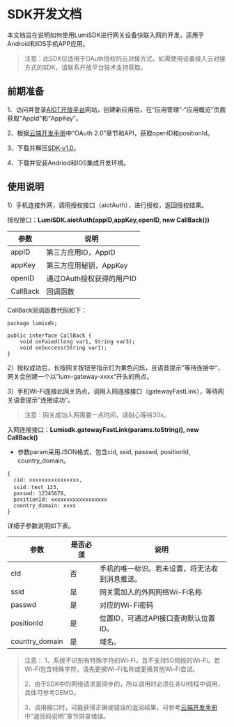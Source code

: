 # SDK开发文档

本文档旨在说明如何使用LumiSDK进行网关设备快联入网的开发，适用于Android和IOS手机APP应用。

> 注意：此SDK仅适用于OAuth授权的云对接方式。如需使用设备接入云对接方式的SDK，请联系开放平台技术支持获取。

## 前期准备

1、访问并登录[AIOT开放平台](https://opencloud.aqara.cn/)网站，创建新应用后，在“应用管理”-“应用概览”页面获取“AppId”和“AppKey”。

2、根据[云端开发手册](http://docs.opencloud.aqara.com/development/cloud-development/#oauth20)中“OAuth 2.0”章节和API，获取openID和positionId。

3、下载并解压[SDK-v1.0](http://cdn.cnbj2.fds.api.mi-img.com/cdn/aiot/sdk/SDK-Build-2019-03-15.zip)。

4、下载并安装Andriod和IOS集成开发环境。

## 使用说明

1）手机连接外网，调用授权接口（aiotAuth），进行授权，返回授权结果。

授权接口：**LumiSDK.aiotAuth(appID,appKey,openID, new CallBack())**

| 参数       | 说明               |
| -------- | ---------------- |
| appID    | 第三方应用ID，AppID    |
| appKey   | 第三方应用秘钥，AppKey   |
| openID   | 通过OAuth授权获得的用户ID |
| CallBack | 回调函数             |

CallBack回调函数代码如下：

```
package lumisdk;

public interface CallBack {
    void onFaied(long var1, String var3);
    void onSuccess(String var1);
}
```

2）授权成功后，长按网关按钮至指示灯为黄色闪烁，且语音提示”等待连接中“，网关会创建一个以”lumi-gateway-xxxx“开头的热点。

3）手机Wi-Fi连接此网关热点，调用入网连接接口（gatewayFastLink），等待网关语音提示”连接成功“。

> 注意：网关成功入网需要一点时间，请耐心等待30s。

入网连接接口：**Lumisdk.gatewayFastLink(params.toString(), new CallBack()**

- 参数param采用JSON格式，包含cid, ssid, passwd, positionId, country_domain。

```
{
  cid: xxxxxxxxxxxxxxxx, 
  ssid：test_123, 
  passwd: 12345678, 
  positionId: xxxxxxxxxxxxxxxxxx 
  country_domain: xxxx
}
```

详细子参数说明如下表。

| 参数           | 是否必须 | 说明                                           |
| -------------- | -------- | ---------------------------------------------- |
| cId            | 否       | 手机的唯一标识。若未设置，将无法收到消息推送。 |
| ssid           | 是       | 网关需加入的外网网络Wi-Fi名称                  |
| passwd         | 是       | 对应的Wi-Fi密码                                |
| positionId     | 是       | 位置ID，可通过API接口查询默认位置ID。          |
| country_domain | 是       | 域名。                                         |

> 注意：
> 1、系统不识别有特殊字符的Wi-Fi，且不支持5G频段的Wi-Fi。若Wi-Fi包含特殊字符，请先更换Wi-Fi名称或更换其他Wi-Fi尝试。
>
> 2、由于SDK中的网络请求是同步的，所以调用时必须在非UI线程中调用，具体可参考DEMO。
>
> 3、调用接口时，可能获得正确或错误的返回结果，可参考[云端开发手册](http://docs.opencloud.aqara.com/development/cloud-development/#_14)中“返回码说明”章节排查错误。

